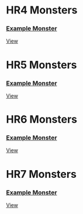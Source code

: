 <!-- HR4 MONSTERS --->
<div class="flex text-gray-900 items-center justify-center p-md mt-xl">
    <div class="text-center max-w-md">
        <h1 class="is-size-1">HR4 Monsters</h1>
    </div>
</div>
<div class="flex items-center justify-center p-lg pb-xl">
    <div class="grid grid-cols-1 grid-cols-mobile gap-md max-w-md">
        <a class="button rounded-md mr-sm shadow max-h-sm max-w-sm whitespace-normal" href="./hr4/example.html">
            <h3 class="max-w-sm">Example Monster</h3>
            <p class="is-size-4">View</p>
        </a>
    </div>
</div>

<!-- HR5 MONSTERS --->
<div class="flex text-gray-900 items-center justify-center p-md mt-xl">
    <div class="text-center max-w-md">
        <h1 class="is-size-1">HR5 Monsters</h1>
    </div>
</div>
<div class="flex items-center justify-center p-lg pb-xl">
    <div class="grid grid-cols-1 grid-cols-mobile gap-md max-w-md">
        <a class="button rounded-md mr-sm shadow max-h-sm max-w-sm whitespace-normal" href="./hr5/example.html">
            <h3 class="max-w-sm">Example Monster</h3>
            <p class="is-size-4">View</p>
        </a>
    </div>
</div>

<!-- HR6 MONSTERS --->
<div class="flex text-gray-900 items-center justify-center p-md mt-xl">
    <div class="text-center max-w-md">
        <h1 class="is-size-1">HR6 Monsters</h1>
    </div>
</div>
<div class="flex items-center justify-center p-lg pb-xl">
    <div class="grid grid-cols-1 grid-cols-mobile gap-md max-w-md">
        <a class="button rounded-md mr-sm shadow max-h-sm max-w-sm whitespace-normal" href="./hr6/example.html">
            <h3 class="max-w-sm">Example Monster</h3>
            <p class="is-size-4">View</p>
        </a>
    </div>
</div>

<!-- HR7 MONSTERS --->
<div class="flex text-gray-900 items-center justify-center p-md mt-xl">
    <div class="text-center max-w-md">
        <h1 class="is-size-1">HR7 Monsters</h1>
    </div>
</div>

<div class="flex items-center justify-center p-lg pb-xl">
    <div class="grid grid-cols-1 grid-cols-mobile gap-md max-w-md">
        <a class="button rounded-md mr-sm shadow max-h-sm max-w-sm whitespace-normal" href="./hr7/example.html">
            <h3 class="max-w-sm">Example Monster</h3>
            <p class="is-size-4">View</p>
        </a>
    </div>
</div>